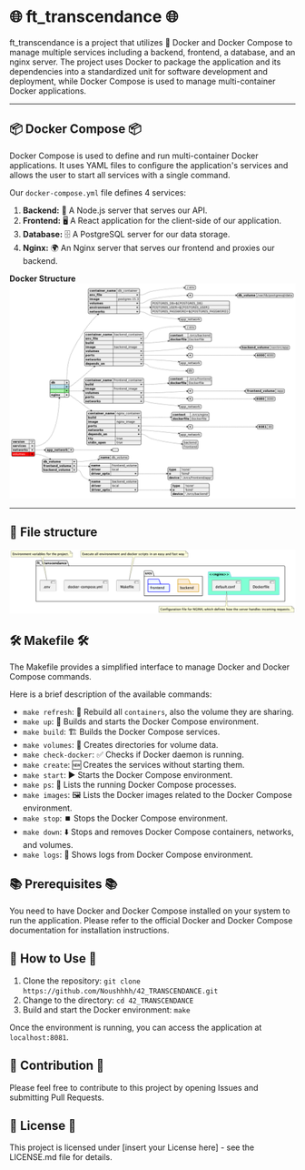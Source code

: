 # 🌐 ft_transcendance 🌐

ft_transcendance is a project that utilizes 🐳 Docker and Docker Compose to manage multiple services including a backend, frontend, a database, and an nginx server. The project uses Docker to package the application and its dependencies into a standardized unit for software development and deployment, while Docker Compose is used to manage multi-container Docker applications.

***
## 📦 Docker Compose 📦

Docker Compose is used to define and run multi-container Docker applications. It uses YAML files to configure the application's services and allows the user to start all services with a single command.

Our `docker-compose.yml` file defines 4 services:

1. **Backend:** 📡 A Node.js server that serves our API.
2. **Frontend:** 🖥️ A React application for the client-side of our application.
3. **Database:** 🗄️ A PostgreSQL server for our data storage.
4. **Nginx:** 🌍 An Nginx server that serves our frontend and proxies our backend.

**Docker Structure**
    ![Docker Structure](./assets/images/dockerStructure.png)
***
## 📁 File structure
![Transcendance file structure](./assets/images/projectStructure.png) 

## 🛠️ Makefile 🛠️

The Makefile provides a simplified interface to manage Docker and Docker Compose commands.

Here is a brief description of the available commands:

- `make refresh`: 🔄 Rebuild all `containers`, also the volume they are sharing.
- `make up`: 🔼 Builds and starts the Docker Compose environment.
- `make build`: 🏗️ Builds the Docker Compose services.
- `make volumes`: 📁 Creates directories for volume data.
- `make check-docker`: ✅ Checks if Docker daemon is running.
- `make create`: 🆕 Creates the services without starting them.
- `make start`: ▶️ Starts the Docker Compose environment.
- `make ps`: 📝 Lists the running Docker Compose processes.
- `make images`: 🖼️ Lists the Docker images related to the Docker Compose environment.
- `make stop`: ⏹️ Stops the Docker Compose environment.
- `make down`: ⬇️ Stops and removes Docker Compose containers, networks, and volumes.
- `make logs`: 📜 Shows logs from Docker Compose environment.

## 📚 Prerequisites 📚

You need to have Docker and Docker Compose installed on your system to run the application. Please refer to the official Docker and Docker Compose documentation for installation instructions.

## 🚀 How to Use 🚀

1. Clone the repository: `git clone https://github.com/Noushhhh/42_TRANSCENDANCE.git`
2. Change to the directory: `cd 42_TRANSCENDANCE`
3. Build and start the Docker environment: `make`

Once the environment is running, you can access the application at `localhost:8081`.

## 👥 Contribution 👥

Please feel free to contribute to this project by opening Issues and submitting Pull Requests.

## 📝 License 📝

This project is licensed under [insert your License here] - see the LICENSE.md file for details.
